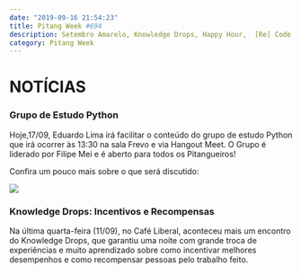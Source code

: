 ```yaml
---
date: "2019-09-16 21:54:23"
title: Pitang Week #694
description: Setembro Amarelo, Knowledge Drops, Happy Hour,  [Re] Code e mais...
category: Pitang Week
---
```


# NOTÍCIAS

### Grupo de Estudo Python

Hoje,17/09, Eduardo Lima irá facilitar o conteúdo do grupo de estudo Python que irá ocorrer às 13:30 na sala Frevo e via Hangout Meet. O Grupo é liderado por Filipe Mei e é aberto para todos os Pitangueiros!

Confira um pouco mais sobre o que será  discutido:

![](/assets/img/pitangweek.jpg)

### Knowledge Drops: Incentivos e Recompensas

Na última quarta-feira (11/09), no Café Liberal, aconteceu mais um encontro do Knowledge Drops, que garantiu  uma noite com grande troca de experiências e muito aprendizado sobre como incentivar melhores desempenhos e como recompensar pessoas pelo trabalho feito.